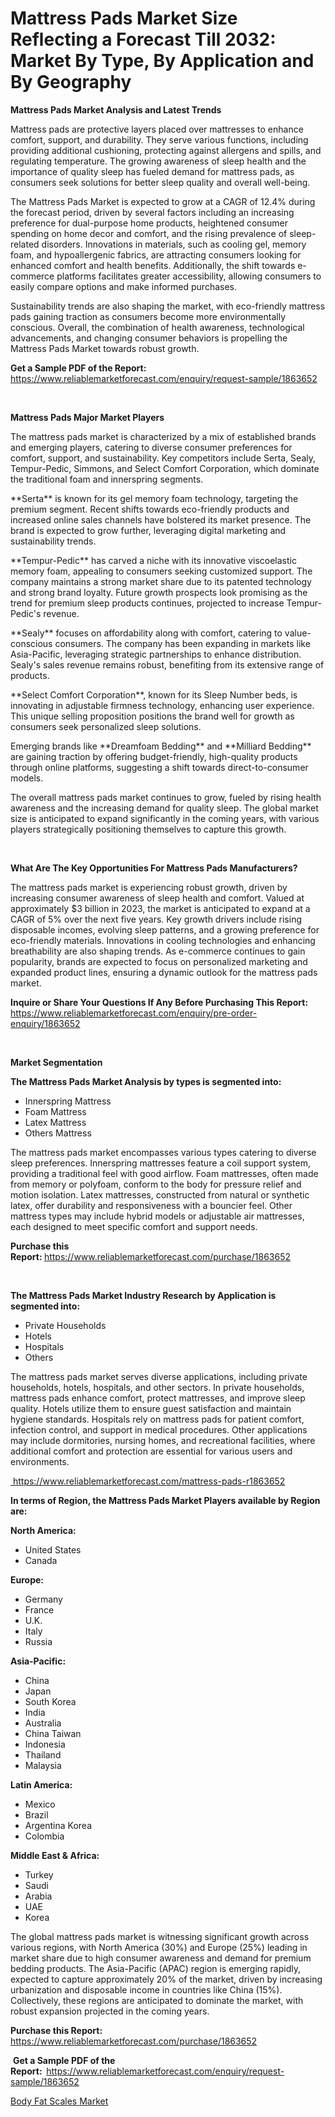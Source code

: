 <p><h1>Mattress Pads Market Size Reflecting a Forecast Till 2032: Market By Type, By Application and By Geography</h1></p><p><strong>Mattress Pads Market Analysis and Latest Trends</strong></p>
<p><p>Mattress pads are protective layers placed over mattresses to enhance comfort, support, and durability. They serve various functions, including providing additional cushioning, protecting against allergens and spills, and regulating temperature. The growing awareness of sleep health and the importance of quality sleep has fueled demand for mattress pads, as consumers seek solutions for better sleep quality and overall well-being.</p><p>The Mattress Pads Market is expected to grow at a CAGR of 12.4% during the forecast period, driven by several factors including an increasing preference for dual-purpose home products, heightened consumer spending on home decor and comfort, and the rising prevalence of sleep-related disorders. Innovations in materials, such as cooling gel, memory foam, and hypoallergenic fabrics, are attracting consumers looking for enhanced comfort and health benefits. Additionally, the shift towards e-commerce platforms facilitates greater accessibility, allowing consumers to easily compare options and make informed purchases.</p><p>Sustainability trends are also shaping the market, with eco-friendly mattress pads gaining traction as consumers become more environmentally conscious. Overall, the combination of health awareness, technological advancements, and changing consumer behaviors is propelling the Mattress Pads Market towards robust growth.</p></p>
<p><strong>Get a Sample PDF of the Report:&nbsp;</strong> <a href="https://www.reliablemarketforecast.com/enquiry/request-sample/1863652?utm_campaign=1929&utm_medium=2&utm_source=Github&utm_content=ia&utm_term=07022025&utm_id=mattress-pads">https://www.reliablemarketforecast.com/enquiry/request-sample/1863652</a></p>
<p>&nbsp;</p>
<p><strong>Mattress Pads Major Market Players</strong></p>
<p><p>The mattress pads market is characterized by a mix of established brands and emerging players, catering to diverse consumer preferences for comfort, support, and sustainability. Key competitors include Serta, Sealy, Tempur-Pedic, Simmons, and Select Comfort Corporation, which dominate the traditional foam and innerspring segments. </p><p>**Serta** is known for its gel memory foam technology, targeting the premium segment. Recent shifts towards eco-friendly products and increased online sales channels have bolstered its market presence. The brand is expected to grow further, leveraging digital marketing and sustainability trends.</p><p>**Tempur-Pedic** has carved a niche with its innovative viscoelastic memory foam, appealing to consumers seeking customized support. The company maintains a strong market share due to its patented technology and strong brand loyalty. Future growth prospects look promising as the trend for premium sleep products continues, projected to increase Tempur-Pedic's revenue.</p><p>**Sealy** focuses on affordability along with comfort, catering to value-conscious consumers. The company has been expanding in markets like Asia-Pacific, leveraging strategic partnerships to enhance distribution. Sealy's sales revenue remains robust, benefiting from its extensive range of products.</p><p>**Select Comfort Corporation**, known for its Sleep Number beds, is innovating in adjustable firmness technology, enhancing user experience. This unique selling proposition positions the brand well for growth as consumers seek personalized sleep solutions.</p><p>Emerging brands like **Dreamfoam Bedding** and **Milliard Bedding** are gaining traction by offering budget-friendly, high-quality products through online platforms, suggesting a shift towards direct-to-consumer models. </p><p>The overall mattress pads market continues to grow, fueled by rising health awareness and the increasing demand for quality sleep. The global market size is anticipated to expand significantly in the coming years, with various players strategically positioning themselves to capture this growth.</p></p>
<p>&nbsp;</p>
<p><strong>What Are The Key Opportunities For Mattress Pads Manufacturers?</strong></p>
<p><p>The mattress pads market is experiencing robust growth, driven by increasing consumer awareness of sleep health and comfort. Valued at approximately $3 billion in 2023, the market is anticipated to expand at a CAGR of 5% over the next five years. Key growth drivers include rising disposable incomes, evolving sleep patterns, and a growing preference for eco-friendly materials. Innovations in cooling technologies and enhancing breathability are also shaping trends. As e-commerce continues to gain popularity, brands are expected to focus on personalized marketing and expanded product lines, ensuring a dynamic outlook for the mattress pads market.</p></p>
<p><strong>Inquire or Share Your Questions If Any Before Purchasing This Report:</strong> <a href="https://www.reliablemarketforecast.com/enquiry/pre-order-enquiry/1863652?utm_campaign=1929&utm_medium=2&utm_source=Github&utm_content=ia&utm_term=07022025&utm_id=mattress-pads">https://www.reliablemarketforecast.com/enquiry/pre-order-enquiry/1863652</a></p>
<p>&nbsp;</p>
<p><strong>Market Segmentation</strong></p>
<p><strong>The Mattress Pads Market Analysis by types is segmented into:</strong></p>
<p><ul><li>Innerspring Mattress</li><li>Foam Mattress</li><li>Latex Mattress</li><li>Others Mattress</li></ul></p>
<p><p>The mattress pads market encompasses various types catering to diverse sleep preferences. Innerspring mattresses feature a coil support system, providing a traditional feel with good airflow. Foam mattresses, often made from memory or polyfoam, conform to the body for pressure relief and motion isolation. Latex mattresses, constructed from natural or synthetic latex, offer durability and responsiveness with a bouncier feel. Other mattress types may include hybrid models or adjustable air mattresses, each designed to meet specific comfort and support needs.</p></p>
<p><strong>Purchase this Report:&nbsp;</strong><a href="https://www.reliablemarketforecast.com/purchase/1863652?utm_campaign=1929&utm_medium=2&utm_source=Github&utm_content=ia&utm_term=07022025&utm_id=mattress-pads">https://www.reliablemarketforecast.com/purchase/1863652</a></p>
<p>&nbsp;</p>
<p><strong>The Mattress Pads Market Industry Research by Application is segmented into:</strong></p>
<p><ul><li>Private Households</li><li>Hotels</li><li>Hospitals</li><li>Others</li></ul></p>
<p><p>The mattress pads market serves diverse applications, including private households, hotels, hospitals, and other sectors. In private households, mattress pads enhance comfort, protect mattresses, and improve sleep quality. Hotels utilize them to ensure guest satisfaction and maintain hygiene standards. Hospitals rely on mattress pads for patient comfort, infection control, and support in medical procedures. Other applications may include dormitories, nursing homes, and recreational facilities, where additional comfort and protection are essential for various users and environments.</p></p>
<p><a href="https://www.reliablemarketforecast.com/mattress-pads-r1863652?utm_campaign=1929&utm_medium=2&utm_source=Github&utm_content=ia&utm_term=07022025&utm_id=mattress-pads">&nbsp;https://www.reliablemarketforecast.com/mattress-pads-r1863652</a></p>
<p><strong>In terms of Region, the Mattress Pads Market Players available by Region are:</strong></p>
<p>
    <p> <strong> North America: </strong>
        <ul>
            <li>United States</li>
            <li>Canada</li>
        </ul>
        </p> 
    <p> <strong> Europe: </strong>
        <ul>
            <li>Germany</li>
            <li>France</li>
            <li>U.K.</li>
            <li>Italy</li>
            <li>Russia</li>
        </ul>
        </p> 
    <p> <strong> Asia-Pacific: </strong>
        <ul>
            <li>China</li>
            <li>Japan</li>
            <li>South Korea</li>
            <li>India</li>
            <li>Australia</li>
            <li>China Taiwan</li>
            <li>Indonesia</li>
            <li>Thailand</li>
            <li>Malaysia</li>
        </ul>
        </p> 
    <p> <strong> Latin America: </strong>
        <ul>
            <li>Mexico</li>
            <li>Brazil</li>
            <li>Argentina Korea</li>
            <li>Colombia</li>
        </ul>
        </p> 
    <p> <strong> Middle East & Africa: </strong>
        <ul>
            <li>Turkey</li>
            <li>Saudi</li>
            <li>Arabia</li>
            <li>UAE</li>
            <li>Korea</li>
        </ul>
    </p>
    </p>
<p><p>The global mattress pads market is witnessing significant growth across various regions, with North America (30%) and Europe (25%) leading in market share due to high consumer awareness and demand for premium bedding products. The Asia-Pacific (APAC) region is emerging rapidly, expected to capture approximately 20% of the market, driven by increasing urbanization and disposable income in countries like China (15%). Collectively, these regions are anticipated to dominate the market, with robust expansion projected in the coming years.</p></p>
<p><strong>Purchase this Report: </strong><a href="https://www.reliablemarketforecast.com/purchase/1863652?utm_campaign=1929&utm_medium=2&utm_source=Github&utm_content=ia&utm_term=07022025&utm_id=mattress-pads">https://www.reliablemarketforecast.com/purchase/1863652</a></p>
<p>&nbsp;<strong>Get a Sample PDF of the Report:&nbsp;&nbsp;</strong><a href="https://www.reliablemarketforecast.com/enquiry/request-sample/1863652?utm_campaign=1929&utm_medium=2&utm_source=Github&utm_content=ia&utm_term=07022025&utm_id=mattress-pads">https://www.reliablemarketforecast.com/enquiry/request-sample/1863652</a></p>
<p><strong></strong></p>
<p><p><a href="https://github.com/dringals/Market-Research-Report-List-6/blob/main/body-fat-scales-market.md?utm_campaign=1929&utm_medium=2&utm_source=Github&utm_content=ia&utm_term=07022025&utm_id=mattress-pads">Body Fat Scales Market</a></p></p>